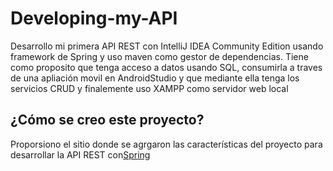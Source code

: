 # Developing-my-API
Desarrollo mi primera API REST con IntelliJ IDEA Community Edition usando framework de Spring y uso maven como gestor de dependencias. Tiene como proposito que tenga acceso a datos usando SQL, consumirla a traves de una apliación movil en AndroidStudio y que mediante ella tenga los servicios CRUD y finalemente uso XAMPP como servidor web local

## ¿Cómo se creo este proyecto?
Proporsiono el sitio donde se agrgaron las características del proyecto para desarrollar la API REST con[Spring](https://start.spring.io/)